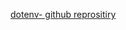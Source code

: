 [dotenv- github reprositiry](https://github.com/motdotla/dotenv?tab=readme-ov-file#how-do-i-use-dotenv-with-import)
